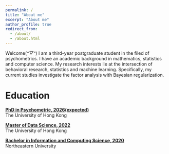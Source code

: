 ```yaml
---
permalink: /
title: "About me"
excerpt: "About me"
author_profile: true
redirect_from: 
  - /about/
  - /about.html
---
```



Welcome(*^▽^*) I am a third-year postgraduate student in the filed of psychometrics. I have an academic background in mathematics, statistics and computer science. My research interests lie at the intersection of behavioral research, statistics and machine learning. Specifically, my current studies investigate the factor analysis with Bayesian regularization. 


Education
======
<i class="fas fa-fw fa-graduation-cap"></i>  **[PhD in Psychometric, 2026(expected)](https://spsweb.edu.hku.hk/profile.php?sid=101483)**      
The University of Hong Kong

<i class="fas fa-fw fa-graduation-cap"></i> **[Master of Data Science, 2022](https://www.scifac.hku.hk/prospective/tpg/MDASC)**      
The University of Hong Kong

<i class="fas fa-fw fa-graduation-cap"></i> **[Bachelor in Information and Computing Science, 2020](https://www.neu.edu.cn/index.htm)**     
Northeastern University
